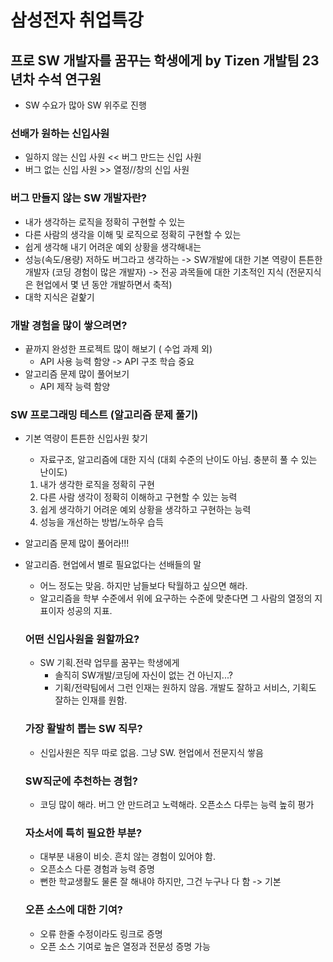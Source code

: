 # 삼성전자 취업특강
  ## 프로 SW 개발자를 꿈꾸는 학생에게 by Tizen 개발팀 23년차 수석 연구원
  
  - SW 수요가 많아 SW 위주로 진행
  
  
### 선배가 원하는 신입사원
- 일하지 않는 신입 사원 << 버그 만드는 신입 사원
- 버그 없는 신입 사원 >> 열정//창의 신입 사원
### 버그 만들지 않는 SW 개발자란?
- 내가 생각하는 로직을 정확히 구현할 수 있는
- 다른 사람의 생각을 이해 및 로직으로 정확히 구현할 수 있는
- 쉽게 생각해 내기 어려운 예외 상황을 생각해내는
- 성능(속도/용량) 저하도 버그라고 생각하는
-> SW개발에 대한 기본 역량이 튼튼한 개발자 (코딩 경험이 많은 개발자)
-> 전공 과목들에 대한 기초적인 지식 (전문지식은 현업에서 몇 년 동안 개발하면서 축적)
- 대학 지식은 겉핥기
      
### 개발 경험을 많이 쌓으려면?
  - 끝까지 완성한 프로젝트 많이 해보기 ( 수업 과제 외)
     - API 사용 능력 함양 -> API 구조 학습 중요
  - 알고리즘 문제 많이 풀어보기
    - API 제작 능력 함양

### SW 프로그래밍 테스트 (알고리즘 문제 풀기)
- 기본 역량이 튼튼한 신입사원 찾기
  - 자료구조, 알고리즘에 대한 지식 (대회 수준의 난이도 아님. 충분히 풀 수 있는 난이도)
  1. 내가 생각한 로직을 정확히 구현
  2. 다른 사람 생각이 정확히 이해하고 구현할 수 있는 능력
  3. 쉽게 생각하기 어려운 예외 상황을 생각하고 구현하는 능력
  4. 성능을 개선하는 방법/노하우 습득
- 알고리즘 문제 많이 풀어라!!!

- 알고리즘. 현업에서 별로 필요없다는 선배들의 말
  - 어느 정도는 맞음. 하지만 남들보다 탁월하고 싶으면 해라.
  - 알고리즘을 학부 수준에서 위에 요구하는 수준에 맞춘다면 그 사람의 열정의 지표이자 성공의 지표.
  
  ### 어떤 신입사원을 원할까요?
  - SW 기획.전략 업무를 꿈꾸는 학생에게
    - 솔직히 SW개발/코딩에 자신이 없는 건 아닌지...?
    - 기획/전략팀에서 그런 인재는 원하지 않음. 개발도 잘하고 서비스, 기획도 잘하는 인재를 원함.
  
  ### 가장 활발히 뽑는 SW 직무?
  - 신입사원은 직무 따로 없음. 그냥 SW. 현업에서 전문지식 쌓음
  ### SW직군에 추천하는 경험?
  - 코딩 많이 해라. 버그 안 만드려고 노력해라. 오픈소스 다루는 능력 높히 평가
  ### 자소서에 특히 필요한 부분?
  - 대부분 내용이 비슷. 흔치 않는 경험이 있어야 함.
  - 오픈소스 다룬 경험과 능력 증명
  - 뻔한 학교생활도 물론 잘 해내야 하지만, 그건 누구나 다 함 -> 기본
  ### 오픈 소스에 대한 기여?
  - 오류 한줄 수정이라도 링크로 증명
  - 오픈 소스 기여로 높은 열정과 전문성 증명 가능
  
  
